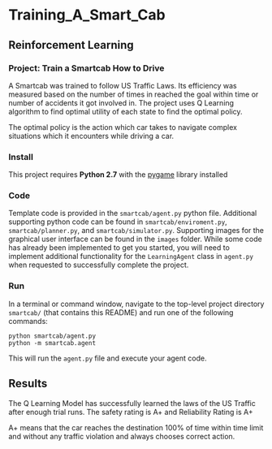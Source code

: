 # Training_A_Smart_Cab
## Reinforcement Learning
### Project: Train a Smartcab How to Drive

A Smartcab was trained to follow US Traffic Laws. Its efficiency was measured based on the number of times in reached the goal within time or number of accidents it got involved in. The project uses Q Learning algorithm to find optimal utility of each state to find the optimal policy.

The optimal policy is the action which car takes to navigate complex situations which it encounters while driving a car. 

### Install

This project requires **Python 2.7** with the [pygame](https://www.pygame.org/wiki/GettingStarted
) library installed

### Code

Template code is provided in the `smartcab/agent.py` python file. Additional supporting python code can be found in `smartcab/enviroment.py`, `smartcab/planner.py`, and `smartcab/simulator.py`. Supporting images for the graphical user interface can be found in the `images` folder. While some code has already been implemented to get you started, you will need to implement additional functionality for the `LearningAgent` class in `agent.py` when requested to successfully complete the project. 

### Run

In a terminal or command window, navigate to the top-level project directory `smartcab/` (that contains this README) and run one of the following commands:

```python smartcab/agent.py```  
```python -m smartcab.agent```

This will run the `agent.py` file and execute your agent code.


## Results
The Q Learning Model has successfully learned the laws of the US Traffic after enough trial runs. The safety rating is A+ and Reliability Rating is A+

A+ means that the car reaches the destination 100% of time within time limit and without any traffic violation and always chooses correct action.